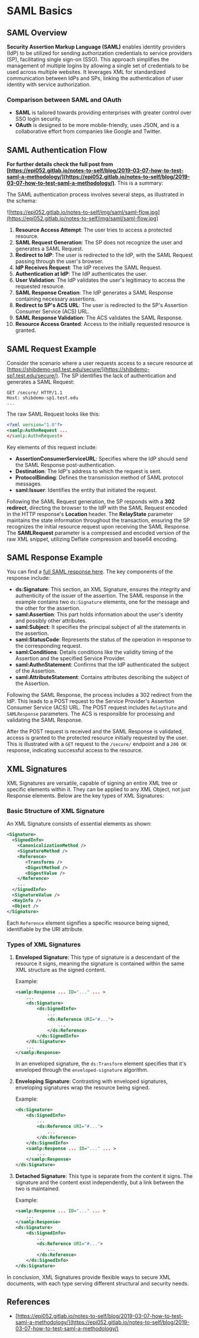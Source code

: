 # SAML Basics

## SAML Overview

**Security Assertion Markup Language (SAML)** enables identity providers (IdP) to be utilized for sending authorization credentials to service providers (SP), facilitating single sign-on (SSO). This approach simplifies the management of multiple logins by allowing a single set of credentials to be used across multiple websites. It leverages XML for standardized communication between IdPs and SPs, linking the authentication of user identity with service authorization.

### Comparison between SAML and OAuth

- **SAML** is tailored towards providing enterprises with greater control over SSO login security.
- **OAuth** is designed to be more mobile-friendly, uses JSON, and is a collaborative effort from companies like Google and Twitter.

## SAML Authentication Flow

**For further details check the full post from [https://epi052.gitlab.io/notes-to-self/blog/2019-03-07-how-to-test-saml-a-methodology/](https://epi052.gitlab.io/notes-to-self/blog/2019-03-07-how-to-test-saml-a-methodology/)**. This is a summary:

The SAML authentication process involves several steps, as illustrated in the schema:

![https://epi052.gitlab.io/notes-to-self/img/saml/saml-flow.jpg](https://epi052.gitlab.io/notes-to-self/img/saml/saml-flow.jpg)

1. **Resource Access Attempt**: The user tries to access a protected resource.
2. **SAML Request Generation**: The SP does not recognize the user and generates a SAML Request.
3. **Redirect to IdP**: The user is redirected to the IdP, with the SAML Request passing through the user's browser.
4. **IdP Receives Request**: The IdP receives the SAML Request.
5. **Authentication at IdP**: The IdP authenticates the user.
6. **User Validation**: The IdP validates the user's legitimacy to access the requested resource.
7. **SAML Response Creation**: The IdP generates a SAML Response containing necessary assertions.
8. **Redirect to SP's ACS URL**: The user is redirected to the SP's Assertion Consumer Service (ACS) URL.
9. **SAML Response Validation**: The ACS validates the SAML Response.
10. **Resource Access Granted**: Access to the initially requested resource is granted.

## SAML Request Example

Consider the scenario where a user requests access to a secure resource at [https://shibdemo-sp1.test.edu/secure/](https://shibdemo-sp1.test.edu/secure/). The SP identifies the lack of authentication and generates a SAML Request:

```
GET /secure/ HTTP/1.1
Host: shibdemo-sp1.test.edu
...
```

The raw SAML Request looks like this:

```xml
<?xml version="1.0"?>
<samlp:AuthnRequest ...
</samlp:AuthnRequest>
```

Key elements of this request include:

- **AssertionConsumerServiceURL**: Specifies where the IdP should send the SAML Response post-authentication.
- **Destination**: The IdP's address to which the request is sent.
- **ProtocolBinding**: Defines the transmission method of SAML protocol messages.
- **saml:Issuer**: Identifies the entity that initiated the request.

Following the SAML Request generation, the SP responds with a **302 redirect**, directing the browser to the IdP with the SAML Request encoded in the HTTP response's **Location** header. The **RelayState** parameter maintains the state information throughout the transaction, ensuring the SP recognizes the initial resource request upon receiving the SAML Response. The **SAMLRequest** parameter is a compressed and encoded version of the raw XML snippet, utilizing Deflate compression and base64 encoding.

## SAML Response Example

You can find a [full SAML response here](https://epi052.gitlab.io/notes-to-self/blog/2019-03-07-how-to-test-saml-a-methodology/). The key components of the response include:

- **ds:Signature**: This section, an XML Signature, ensures the integrity and authenticity of the issuer of the assertion. The SAML response in the example contains two `ds:Signature` elements, one for the message and the other for the assertion.
- **saml:Assertion**: This part holds information about the user's identity and possibly other attributes.
- **saml:Subject**: It specifies the principal subject of all the statements in the assertion.
- **saml:StatusCode**: Represents the status of the operation in response to the corresponding request.
- **saml:Conditions**: Details conditions like the validity timing of the Assertion and the specified Service Provider.
- **saml:AuthnStatement**: Confirms that the IdP authenticated the subject of the Assertion.
- **saml:AttributeStatement**: Contains attributes describing the subject of the Assertion.

Following the SAML Response, the process includes a 302 redirect from the IdP. This leads to a POST request to the Service Provider's Assertion Consumer Service (ACS) URL. The POST request includes `RelayState` and `SAMLResponse` parameters. The ACS is responsible for processing and validating the SAML Response.

After the POST request is received and the SAML Response is validated, access is granted to the protected resource initially requested by the user. This is illustrated with a `GET` request to the `/secure/` endpoint and a `200 OK` response, indicating successful access to the resource.

## XML Signatures

XML Signatures are versatile, capable of signing an entire XML tree or specific elements within it. They can be applied to any XML Object, not just Response elements. Below are the key types of XML Signatures:

### Basic Structure of XML Signature

An XML Signature consists of essential elements as shown:

```xml
<Signature>
  <SignedInfo>
    <CanonicalizationMethod />
    <SignatureMethod />
    <Reference>
       <Transforms />
       <DigestMethod />
       <DigestValue />
    </Reference>
    ...
  </SignedInfo>
  <SignatureValue />
  <KeyInfo />
  <Object />
</Signature>
```

Each `Reference` element signifies a specific resource being signed, identifiable by the URI attribute.

### Types of XML Signatures

1. **Enveloped Signature**: This type of signature is a descendant of the resource it signs, meaning the signature is contained within the same XML structure as the signed content.

   Example:

   ```xml
   <samlp:Response ... ID="..." ... >
       ...
       <ds:Signature>
           <ds:SignedInfo>
               ...
               <ds:Reference URI="#...">
                   ...
               </ds:Reference>
           </ds:SignedInfo>
       </ds:Signature>
       ...
   </samlp:Response>
   ```

   In an enveloped signature, the `ds:Transform` element specifies that it's enveloped through the `enveloped-signature` algorithm.

2. **Enveloping Signature**: Contrasting with enveloped signatures, enveloping signatures wrap the resource being signed.

   Example:

   ```xml
   <ds:Signature>
       <ds:SignedInfo>
           ...
           <ds:Reference URI="#...">
               ...
           </ds:Reference>
       </ds:SignedInfo>
       <samlp:Response ... ID="..." ... >
           ...
       </samlp:Response>
   </ds:Signature>
   ```

3. **Detached Signature**: This type is separate from the content it signs. The signature and the content exist independently, but a link between the two is maintained.

   Example:

   ```xml
   <samlp:Response ... ID="..." ... >
       ...
   </samlp:Response>
   <ds:Signature>
       <ds:SignedInfo>
           ...
           <ds:Reference URI="#...">
               ...
           </ds:Reference>
       </ds:SignedInfo>
   </ds:Signature>
   ```

In conclusion, XML Signatures provide flexible ways to secure XML documents, with each type serving different structural and security needs.

## References

- [https://epi052.gitlab.io/notes-to-self/blog/2019-03-07-how-to-test-saml-a-methodology/](https://epi052.gitlab.io/notes-to-self/blog/2019-03-07-how-to-test-saml-a-methodology/)

